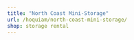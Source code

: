 ```yaml
---
title: "North Coast Mini-Storage"
url: /hoquiam/north-coast-mini-storage/
shop: storage rental
---
```

